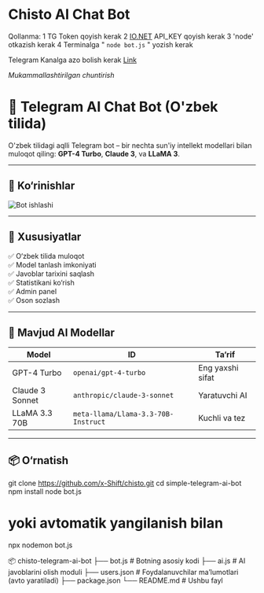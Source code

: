 # Chisto AI Chat Bot



Qollanma:
 1 TG Token qoyish kerak
 2 [IO.NET](https://ai.io.net/ai/api-keys) API_KEY qoyish kerak
 3 'node' otkazish kerak
 4 Terminalga " ```node bot.js``` " yozish kerak

Telegram Kanalga azo bolish kerak [Link](https://t.me/veranix1)





*Mukammallashtirilgan chuntirish*

# 🤖 Telegram AI Chat Bot (O'zbek tilida)

O'zbek tilidagi aqlli Telegram bot – bir nechta sun'iy intellekt modellari bilan muloqot qiling: **GPT-4 Turbo**, **Claude 3**, va **LLaMA 3**.

---

## 📸 Ko‘rinishlar

![Bot ishlashi](https://github.com/x-Shift/chisto/assets/demo.gif)

---

## 🚀 Xususiyatlar

✅ O‘zbek tilida muloqot  
✅ Model tanlash imkoniyati  
✅ Javoblar tarixini saqlash  
✅ Statistikani ko‘rish  
✅ Admin panel  
✅ Oson sozlash

---

## 🧠 Mavjud AI Modellar

| Model            | ID                                    | Ta’rif            |
|------------------|----------------------------------------|-------------------|
| GPT-4 Turbo      | `openai/gpt-4-turbo`                   | Eng yaxshi sifat  |
| Claude 3 Sonnet  | `anthropic/claude-3-sonnet`           | Yaratuvchi AI     |
| LLaMA 3.3 70B    | `meta-llama/Llama-3.3-70B-Instruct`    | Kuchli va tez     |

---

## 📦 O‘rnatish

git clone https://github.com/x-Shift/chisto.git
cd simple-telegram-ai-bot
npm install
node bot.js
# yoki avtomatik yangilanish bilan
npx nodemon bot.js



📦 chisto-telegram-ai-bot
├── bot.js           # Botning asosiy kodi
├── ai.js            # AI javoblarini olish moduli
├── users.json       # Foydalanuvchilar ma’lumotlari (avto yaratiladi)
├── package.json
└── README.md        # Ushbu fayl

